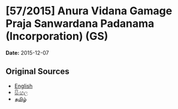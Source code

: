 # [57/2015] Anura Vidana Gamage Praja Sanwardana Padanama (Incorporation) (GS)

**Date:** 2015-12-07

## Original Sources

- [English](https://documents.gov.lk/view/bills/2015/12/57-2015_E.pdf)
- [සිංහල](https://documents.gov.lk/view/bills/2015/12/57-2015_S.pdf)
- [தமிழ்](https://documents.gov.lk/view/bills/2015/12/57-2015_T.pdf)

